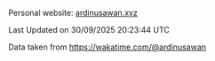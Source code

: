 Personal website: [ardinusawan.xyz](https://ardinusawan.xyz)

<!--START_SECTION:waka-->

 Last Updated on 30/09/2025 20:23:44 UTC
<!--END_SECTION:waka-->
Data taken from https://wakatime.com/@ardinusawan
